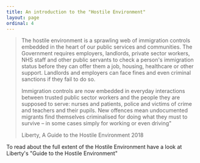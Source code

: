 ```yaml
---
title: An introduction to the "Hostile Environment"
layout: page
ordinal: 4
---
```


<blockquote class="blockquote">
  <p>
  The hostile environment is a sprawling web of immigration controls embedded in the heart of our public services and communities. The Government requires employers, landlords, private sector workers, NHS staff and other public servants to check a person's immigration status before they can offer them a job, housing, healthcare or other support. Landlords and employers can face fines and even criminal sanctions if they fail to do so.
  </p>
  <p>
  Immigration controls are now embedded in everyday interactions between trusted public sector workers and the people they are supposed to serve: nurses and patients, police and victims of crime and teachers and their pupils. New offences mean undocumented migrants find themselves criminalised for doing what they must to survive – in some cases simply for working or even driving"
  </p>
  <footer class="blockquote-footer">Liberty, A Guide to the Hostile Environment 2018</footer>
</blockquote>
 

 

To read about the full extent of the Hostile Environment have a look at Liberty's "Guide to the Hostile Environment"
